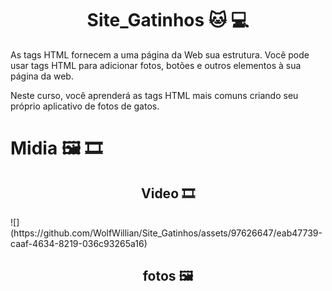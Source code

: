 # <div align="center">Site_Gatinhos  :cat: :computer:</div>

<div>
  <p> As tags HTML fornecem a uma página da Web sua estrutura. Você pode usar tags HTML para adicionar fotos, botões e outros elementos à sua página da web.

Neste curso, você aprenderá as tags HTML mais comuns criando seu próprio aplicativo de fotos de gatos.</p>
</div>

<div> <h1>Midia 🖼️ 🎞️</h1>
  <div> <h2 align="center">Video 🎞️</h2> 
<div>![](https://github.com/WolfWillian/Site_Gatinhos/assets/97626647/eab47739-caaf-4634-8219-036c93265a16)</div>
  </div>
    <div> <h2 align="center">fotos 🖼️</h2> </div>
  
</div>
